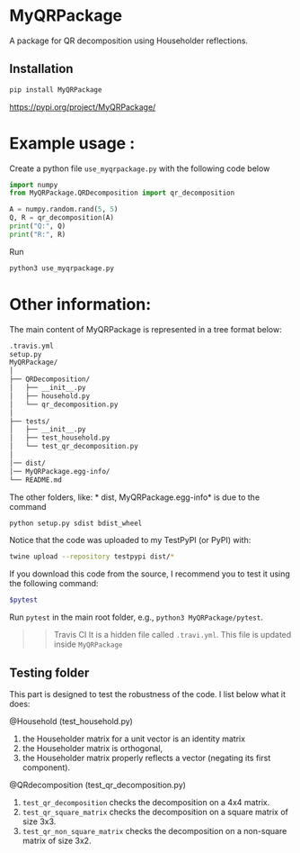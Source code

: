 # MyQRPackage

A package for QR decomposition using Householder reflections.

## Installation

```bash
pip install MyQRPackage
```
<https://pypi.org/project/MyQRPackage/>

# Example usage :
Create a python file `use_myqrpackage.py` with the following code below
```python
import numpy 
from MyQRPackage.QRDecomposition import qr_decomposition

A = numpy.random.rand(5, 5)
Q, R = qr_decomposition(A)
print("Q:", Q)
print("R:", R)
```
Run
```bash
python3 use_myqrpackage.py
```

# Other information:

The main content of MyQRPackage is represented in a tree format below:

```markdown
.travis.yml
setup.py
MyQRPackage/
│
├── QRDecomposition/
│   ├── __init__.py
│   ├── household.py
│   └── qr_decomposition.py
│
├── tests/
│   ├── __init__.py
│   ├── test_household.py
│   └── test_qr_decomposition.py
│
│── dist/
│── MyQRPackage.egg-info/
└── README.md
```

The other folders, like: * dist, MyQRPackage.egg-info* is due to the command 
```bash
python setup.py sdist bdist_wheel
```
Notice that the code was uploaded to my TestPyPI (or PyPI) with:

```bash
twine upload --repository testpypi dist/*
```

If you download this code from the source, I recommend you to test it using the following command:
```bash
$pytest
```
Run `pytest` in the main root folder, e.g., `python3 MyQRPackage/pytest`. 


>> Travis CI
It is a hidden file called `.travi.yml`. This file is updated inside `MyQRPackage`


## Testing folder 
This part is designed to test the robustness of the code. 
I list below what it does: 

@Household (test_household.py)
1. the Householder matrix for a unit vector is an identity matrix
2. the Householder matrix is orthogonal,
3. the Householder matrix properly reflects a vector (negating its first component).

@QRdecomposition (test_qr_decomposition.py)
1. `test_qr_decomposition` checks the decomposition on a 4x4 matrix.
2. `test_qr_square_matrix` checks the decomposition on a square matrix of size 3x3.
3. `test_qr_non_square_matrix` checks the decomposition on a non-square matrix of size 3x2.

